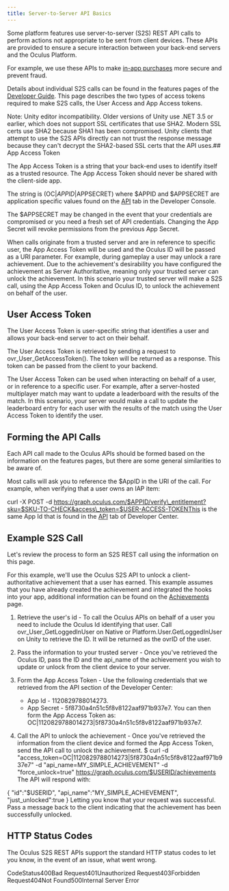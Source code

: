 ```yaml
---
title: Server-to-Server API Basics
---
```

Some platform features use server-to-server (S2S) REST API calls to perform actions not appropriate to be sent from client devices. These APIs are provided to ensure a secure interaction between your back-end servers and the Oculus Platform.

For example, we use these APIs to make [in-app purchases](/documentation/platform/latest/concepts/dg-iap/ "In-app purchases (IAP) allow users to purchase items without leaving your app.") more secure and prevent fraud.

Details about individual S2S calls can be found in the features pages of the [Developer Guide](/documentation/platform/latest/concepts/book-dg/). This page describes the two types of access tokens required to make S2S calls, the User Access and App Access tokens.

Note: Unity editor incompatibility. Older versions of Unity use .NET 3.5 or earlier, which does not support SSL certificates that use SHA2. Modern SSL certs use SHA2 because SHA1 has been compromised. Unity clients that attempt to use the S2S APIs directly can not trust the response message because they can't decrypt the SHA2-based SSL certs that the API uses.## App Access Token

The App Access Token is a string that your back-end uses to identify itself as a trusted resource. The App Access Token should never be shared with the client-side app.

The string is (OC|$APPID|$APPSECRET) where $APPID and $APPSECRET are application specific values found on the [API](https://dashboard.oculus.com/app/api) tab in the Developer Console.

The $APPSECRET may be changed in the event that your credentials are compromised or you need a fresh set of API credentials. Changing the App Secret will revoke permissions from the previous App Secret.

When calls originate from a trusted server and are in reference to specific user, the App Access Token will be used and the Oculus ID will be passed as a URI parameter. For example, during gameplay a user may unlock a rare achievement. Due to the achievement's desirability you have configured the achievement as Server Authoritative, meaning only your trusted server can unlock the achievement. In this scenario your trusted server will make a S2S call, using the App Access Token and Oculus ID, to unlock the achievement on behalf of the user.

## User Access Token

The User Access Token is user-specific string that identifies a user and allows your back-end server to act on their behalf.

The User Access Token is retrieved by sending a request to ovr\_User\_GetAccessToken(). The token will be returned as a response. This token can be passed from the client to your backend.

The User Access Token can be used when interacting on behalf of a user, or in reference to a specific user. For example, after a server-hosted multiplayer match may want to update a leaderboard with the results of the match. In this scenario, your server would make a call to update the leaderboard entry for each user with the results of the match using the User Access Token to identify the user.

## Forming the API Calls

Each API call made to the Oculus APIs should be formed based on the information on the features pages, but there are some general similarities to be aware of.

Most calls will ask you to reference the $AppID in the URI of the call. For example, when verifying that a user owns an IAP item:

curl -X POST -d https://graph.oculus.com/$APPID/verify\_entitlement?sku=$SKU-TO-CHECK&access\_token=$USER-ACCESS-TOKENThis is the same App Id that is found in the [API](https://dashboard.oculus.com/app/api) tab of Developer Center.

## Example S2S Call

Let's review the process to form an S2S REST call using the information on this page. 

For this example, we'll use the Oculus S2S API to unlock a client-authoritative achievement that a user has earned. This example assumes that you have already created the achievement and integrated the hooks into your app, additional information can be found on the [Achievements](/documentation/platform/latest/concepts/dg-achievements/ "Create trophies, badges, awards, and more to challenge your users to reach a goal or objective. Users can see the achievements their friends have earned creating a competition among friends.") page.

1. Retrieve the user's id - To call the Oculus APIs on behalf of a user you need to include the Oculus Id identifying that user. Call ovr\_User\_GetLoggedInUser on Native or Platform.User.GetLoggedInUser on Unity to retrieve the ID. It will be returned as the ovrID of the user. 
2. Pass the information to your trusted server - Once you've retrieved the Oculus ID, pass the ID and the api\_name of the achievement you wish to update or unlock from the client device to your server.
3. Form the App Access Token - Use the following credentials that we retrieved from the API section of the Developer Center:
	* App Id - 1120829788014273.
	* App Secret - 5f8730a4n51c5f8v8122aaf971b937e7.
	You can then form the App Access Token as: OC|1120829788014273|5f8730a4n51c5f8v8122aaf971b937e7.


4. Call the API to unlock the achievement - Once you've retrieved the information from the client device and formed the App Access Token, send the API call to unlock the achievement. $ curl -d "access\_token=OC|1120829788014273|5f8730a4n51c5f8v8122aaf971b937e7" -d "api\_name=MY\_SIMPLE\_ACHIEVEMENT" -d "force\_unlock=true" https://graph.oculus.com/$USERID/achievements The API will respond with:

{ "id":"$USERID", "api\_name":"MY\_SIMPLE\_ACHIEVEMENT", "just\_unlocked":true } Letting you know that your request was successful. Pass a message back to the client indicating that the achievement has been successfully unlocked. 


## HTTP Status Codes

The Oculus S2S REST APIs support the standard HTTP status codes to let you know, in the event of an issue, what went wrong.

CodeStatus400Bad Request401Unauthorized Request403Forbidden Request404Not Found500Internal Server Error